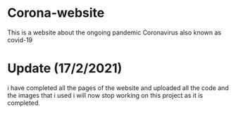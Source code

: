 # Corona-website
This is a website about the ongoing pandemic Coronavirus also known as covid-19
# Update (17/2/2021)
i have completed all the pages of the website and uploaded all the code and the images that i used i will now stop working on this project as it is completed.

